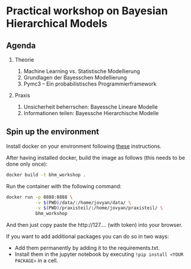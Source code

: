 # Practical workshop on Bayesian Hierarchical Models

## Agenda

1. Theorie
    1. Machine Learning vs. Statistische Modellierung
    2. Grundlagen der Bayesschen Modellierung
    3. Pymc3 – Ein probabilistisches Programmierframework

2. Praxis
    1. Unsicherheit beherrschen: Bayessche Lineare Modelle
    2. Informationen teilen: Bayessche Hierarchische Modelle

## Spin up the environment

Install docker on your environment following [these](https://docs.docker.com/get-docker/) instructions.

After having installed docker, build the image as follows (this needs to be done only once):

```bash
docker build -t bhm_workshop .
```

Run the container with the following command:

```bash
docker run -p 8888:8888 \
           -v $(PWD)/data/:/home/jovyan/data/ \
           -v $(PWD)/praxisteil/:/home/jovyan/praxisteil/ \
           bhm_workshop
```

And then just copy paste the http://127.... (with token) into your browser.

If you want to add additional packages you can do so in two ways:
- Add them permanently by adding it to the requirements.txt.
- Install them in the jupyter notebook by executing `!pip install <YOUR PACKAGE>` in a cell.
